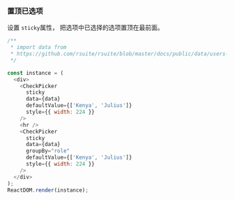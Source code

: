 ### 置顶已选项

设置 `sticky`属性， 把选项中已选择的选项置顶在最前面。

<!--start-code-->

```js
/**
 * import data from
 * https://github.com/rsuite/rsuite/blob/master/docs/public/data/users-role.json
 */

const instance = (
  <div>
    <CheckPicker
      sticky
      data={data}
      defaultValue={['Kenya', 'Julius']}
      style={{ width: 224 }}
    />
    <hr />
    <CheckPicker
      sticky
      data={data}
      groupBy="role"
      defaultValue={['Kenya', 'Julius']}
      style={{ width: 224 }}
    />
  </div>
);
ReactDOM.render(instance);
```

<!--end-code-->
